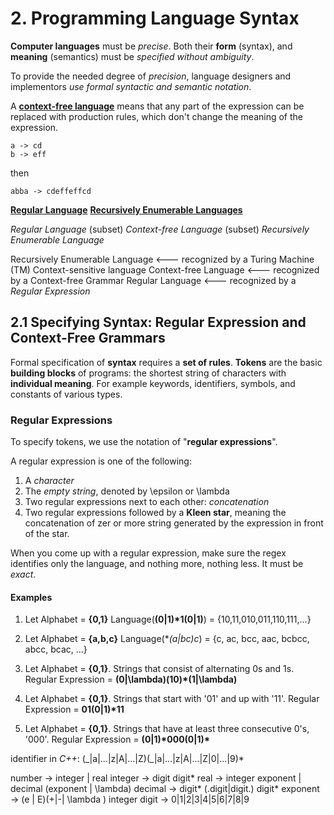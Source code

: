 # 2. Programming Language Syntax

**Computer languages** must be *precise*. Both their **form** (syntax), and **meaning** (semantics) must be *specified without ambiguity*.

To provide the needed degree of *precision*, language designers and implementors *use formal syntactic and semantic notation*.

A **[context-free language](https://en.wikipedia.org/wiki/Context-free_language)** means that any part of the expression can be replaced with production rules, which don't change the meaning of the expression.

```unix
a -> cd
b -> eff
```

then

```unix
abba -> cdeffeffcd
```

**[Regular Language](https://en.wikipedia.org/wiki/Regular_language)**
**[Recursively Enumerable Languages](https://en.wikipedia.org/wiki/Recursively_enumerable_language)**

*Regular Language* (subset) *Context-free Language* (subset) *Recursively Enumerable Language*

Recursively Enumerable Language <--- recognized by a Turing Machine (TM)
Context-sensitive language
Context-free Language <--- recognized by a Context-free Grammar
Regular Language <--- recognized by a *Regular Expression*

## 2.1 Specifying Syntax: Regular Expression and Context-Free Grammars

Formal specification of **syntax** requires a **set of rules**. **Tokens** are the basic **building blocks** of programs: the shortest string of characters with **individual meaning**. For example keywords, identifiers, symbols, and constants of various types.

### Regular Expressions

To specify tokens, we use the notation of "**regular expressions**".

A regular expression is one of the following:

1. A *character*
1. The *empty string*, denoted by \epsilon or \lambda
1. Two regular expressions next to each other: *concatenation*
1. Two regular expressions followed by a **Kleen star**, meaning the concatenation of zer or more string generated by the expression in front of the star.

When you come up with a regular expression, make sure the regex identifies only the language, and nothing more, nothing less. It must be *exact*.

#### Examples

1. Let Alphabet = **{0,1}**
Language(**(0|1)*1(0|1)**) = {10,11,010,011,110,111,...}

1. Let Alphabet = **{a,b,c}**
Language(**(a|bc)*c**) = {c, ac, bcc, aac, bcbcc, abcc, bcac, ...}

1. Let Alphabet = **{0,1}**. Strings that consist of alternating 0s and 1s.
Regular Expression = **(0|\lambda)(10)*(1|\lambda)**

1. Let Alphabet = **{0,1}**. Strings that start with '01' and up with '11'.
Regular Expression = **01(0|1)\*11**

1. Let Alphabet = **{0,1}**. Strings that have at least three consecutive 0's, '000'.
Regular Expression = **(0|1)\*000(0|1)\***

identifier in *C++*: (\_|a|...|z|A|...|Z)(\_|a|...|z|A|...|Z|0|...|9)\*

number -> integer | real
integer -> digit digit*
real -> integer exponent | decimal (exponent | \lambda)
decimal -> digit* (.digit|digit.) digit*
exponent -> (e | E)(+|-| \lambda ) integer
digit -> 0|1|2|3|4|5|6|7|8|9
